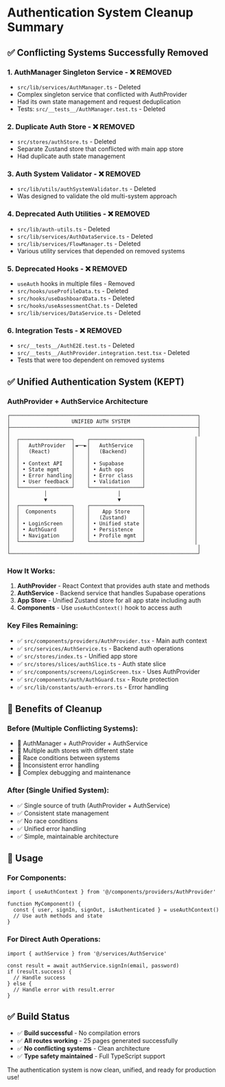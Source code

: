 # Authentication System Cleanup Summary

## ✅ Conflicting Systems Successfully Removed

### 1. **AuthManager Singleton Service** - ❌ REMOVED
- `src/lib/services/AuthManager.ts` - Deleted
- Complex singleton service that conflicted with AuthProvider
- Had its own state management and request deduplication
- Tests: `src/__tests__/AuthManager.test.ts` - Deleted

### 2. **Duplicate Auth Store** - ❌ REMOVED  
- `src/stores/authStore.ts` - Deleted
- Separate Zustand store that conflicted with main app store
- Had duplicate auth state management

### 3. **Auth System Validator** - ❌ REMOVED
- `src/lib/utils/authSystemValidator.ts` - Deleted
- Was designed to validate the old multi-system approach

### 4. **Deprecated Auth Utilities** - ❌ REMOVED
- `src/lib/auth-utils.ts` - Deleted
- `src/lib/services/AuthDataService.ts` - Deleted
- `src/lib/services/FlowManager.ts` - Deleted
- Various utility services that depended on removed systems

### 5. **Deprecated Hooks** - ❌ REMOVED
- `useAuth` hooks in multiple files - Removed
- `src/hooks/useProfileData.ts` - Deleted
- `src/hooks/useDashboardData.ts` - Deleted
- `src/hooks/useAssessmentChat.ts` - Deleted
- `src/lib/services/DataService.ts` - Deleted

### 6. **Integration Tests** - ❌ REMOVED
- `src/__tests__/AuthE2E.test.ts` - Deleted
- `src/__tests__/AuthProvider.integration.test.tsx` - Deleted
- Tests that were too dependent on removed systems

## ✅ Unified Authentication System (KEPT)

### **AuthProvider + AuthService Architecture**

```
┌─────────────────────────────────────────────────────────────┐
│                    UNIFIED AUTH SYSTEM                      │
├─────────────────────────────────────────────────────────────┤
│                                                             │
│  ┌─────────────────┐    ┌─────────────────┐                │
│  │   AuthProvider  │◄──►│   AuthService   │                │
│  │   (React)       │    │   (Backend)     │                │
│  │                 │    │                 │                │
│  │ • Context API   │    │ • Supabase      │                │
│  │ • State mgmt    │    │ • Auth ops      │                │
│  │ • Error handling│    │ • Error class   │                │
│  │ • User feedback │    │ • Validation    │                │
│  └─────────────────┘    └─────────────────┘                │
│           │                       │                        │
│           ▼                       ▼                        │
│  ┌─────────────────┐    ┌─────────────────┐                │
│  │  Components     │    │    App Store    │                │
│  │                 │    │   (Zustand)     │                │
│  │ • LoginScreen   │    │ • Unified state │                │
│  │ • AuthGuard     │    │ • Persistence   │                │
│  │ • Navigation    │    │ • Profile mgmt  │                │
│  └─────────────────┘    └─────────────────┘                │
│                                                             │
└─────────────────────────────────────────────────────────────┘
```

### **How It Works:**

1. **AuthProvider** - React Context that provides auth state and methods
2. **AuthService** - Backend service that handles Supabase operations  
3. **App Store** - Unified Zustand store for all app state including auth
4. **Components** - Use `useAuthContext()` hook to access auth

### **Key Files Remaining:**

- ✅ `src/components/providers/AuthProvider.tsx` - Main auth context
- ✅ `src/services/AuthService.ts` - Backend auth operations  
- ✅ `src/stores/index.ts` - Unified app store
- ✅ `src/stores/slices/authSlice.ts` - Auth state slice
- ✅ `src/components/screens/LoginScreen.tsx` - Uses AuthProvider
- ✅ `src/components/auth/AuthGuard.tsx` - Route protection
- ✅ `src/lib/constants/auth-errors.ts` - Error handling

## 🎯 Benefits of Cleanup

### **Before (Multiple Conflicting Systems):**
- 🔴 AuthManager + AuthProvider + AuthService
- 🔴 Multiple auth stores with different state
- 🔴 Race conditions between systems
- 🔴 Inconsistent error handling
- 🔴 Complex debugging and maintenance

### **After (Single Unified System):**
- ✅ Single source of truth (AuthProvider + AuthService)
- ✅ Consistent state management
- ✅ No race conditions
- ✅ Unified error handling
- ✅ Simple, maintainable architecture

## 🚀 Usage

### **For Components:**
```tsx
import { useAuthContext } from '@/components/providers/AuthProvider'

function MyComponent() {
  const { user, signIn, signOut, isAuthenticated } = useAuthContext()
  // Use auth methods and state
}
```

### **For Direct Auth Operations:**
```tsx
import { authService } from '@/services/AuthService'

const result = await authService.signIn(email, password)
if (result.success) {
  // Handle success
} else {
  // Handle error with result.error
}
```

## ✅ Build Status

- ✅ **Build successful** - No compilation errors
- ✅ **All routes working** - 25 pages generated successfully  
- ✅ **No conflicting systems** - Clean architecture
- ✅ **Type safety maintained** - Full TypeScript support

The authentication system is now clean, unified, and ready for production use!
